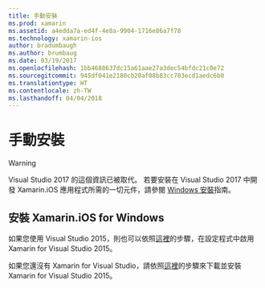 ```yaml
---
title: 手動安裝
ms.prod: xamarin
ms.assetid: a4edda7a-ed4f-4e8a-9904-1716e86a7f78
ms.technology: xamarin-ios
author: bradumbaugh
ms.author: brumbaug
ms.date: 03/19/2017
ms.openlocfilehash: 1bb4688637dc15a61aae27a3dec54bfdc21c0e72
ms.sourcegitcommit: 945df041e2180cb20af08b83cc703ecd1aedc6b0
ms.translationtype: HT
ms.contentlocale: zh-TW
ms.lasthandoff: 04/04/2018
---
```

# <a name="manual-installation"></a>手動安裝

> [!WARNING]
> Visual Studio 2017 的這個資訊已被取代。 若要安裝在 Visual Studio 2017 中開發 Xamarin.iOS 應用程式所需的一切元件，請參閱 [Windows 安裝](~/ios/get-started/installation/windows/index.md#windowsinstallation)指南。

## <a name="install-xamarinios-for-windows"></a>安裝 Xamarin.iOS for Windows

如果您使用 Visual Studio 2015，則也可以依照[這裡](https://msdn.microsoft.com/en-us/library/mt488769.aspx#Anchor_4)的步驟，在設定程式中啟用 Xamarin for Visual Studio 2015。

如果您還沒有 Xamarin for Visual Studio，請依照[這裡](https://msdn.microsoft.com/en-us/library/mt613162.aspx)的步驟來下載並安裝 Xamarin for Visual Studio 2015。
